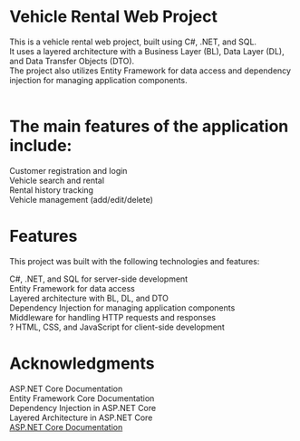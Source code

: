 # Vehicle Rental Web Project <br/>
This is a vehicle rental web project, built using C#, .NET, and SQL. <br/> 
It uses a layered architecture with a Business Layer (BL), Data Layer (DL), and Data Transfer Objects (DTO). <br/>
The project also utilizes Entity Framework for data access and dependency injection for managing application components. <br/> <br/>

# The main features of the application include:

Customer registration and login <br/>
Vehicle search and rental <br/> 
Rental history tracking <br/>
Vehicle management (add/edit/delete) <br/>
# Features
This project was built with the following technologies and features: <br/>

C#, .NET, and SQL for server-side development <br/>
Entity Framework for data access <br/>
Layered architecture with BL, DL, and DTO <br/>
Dependency Injection for managing application components <br/>
Middleware for handling HTTP requests and responses <br/>
? HTML, CSS, and JavaScript for client-side development <br/>
# Acknowledgments
ASP.NET Core Documentation <br/>
Entity Framework Core Documentation <br/>
Dependency Injection in ASP.NET Core <br/>
Layered Architecture in ASP.NET Core <br/>
[ASP.NET Core Documentation](https://jakeydocs.readthedocs.io/en/latest/)


